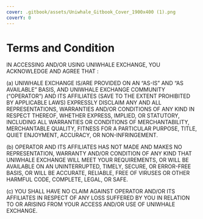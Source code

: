 ```yaml
---
cover: .gitbook/assets/Uniwhale_Gitbook_Cover_1900x400 (1).png
coverY: 0
---
```


# Terms and Condition

IN ACCESSING AND/OR USING UNIWHALE EXCHANGE, YOU ACKNOWLEDGE AND AGREE THAT :

(a) UNIWHALE EXCHANGE IS/ARE PROVIDED ON AN “AS-IS” AND “AS AVAILABLE” BASIS, AND UNIWHALE EXCHANGE COMMUNITY (“OPERATOR”) AND ITS AFFILIATES (SAVE TO THE EXTENT PROHIBITED BY APPLICABLE LAWS) EXPRESSLY DISCLAIM ANY AND ALL REPRESENTATIONS, WARRANTIES AND/OR CONDITIONS OF ANY KIND IN RESPECT THEREOF, WHETHER EXPRESS, IMPLIED, OR STATUTORY, INCLUDING ALL WARRANTIES OR CONDITIONS OF MERCHANTABILITY, MERCHANTABLE QUALITY, FITNESS FOR A PARTICULAR PURPOSE, TITLE, QUIET ENJOYMENT, ACCURACY, OR NON-INFRINGEMENT.

(b) OPERATOR AND ITS AFFILIATES HAS NOT MADE AND MAKES NO REPRESENTATION, WARRANTY AND/OR CONDITION OF ANY KIND THAT UNIWHALE EXCHANGE WILL MEET YOUR REQUIREMENTS, OR WILL BE AVAILABLE ON AN UNINTERRUPTED, TIMELY, SECURE, OR ERROR-FREE BASIS, OR WILL BE ACCURATE, RELIABLE, FREE OF VIRUSES OR OTHER HARMFUL CODE, COMPLETE, LEGAL, OR SAFE.

(c) YOU SHALL HAVE NO CLAIM AGAINST OPERATOR AND/OR ITS AFFILIATES IN RESPECT OF ANY LOSS SUFFERED BY YOU IN RELATION TO OR ARISING FROM YOUR ACCESS AND/OR USE OF UNIWHALE EXCHANGE.
